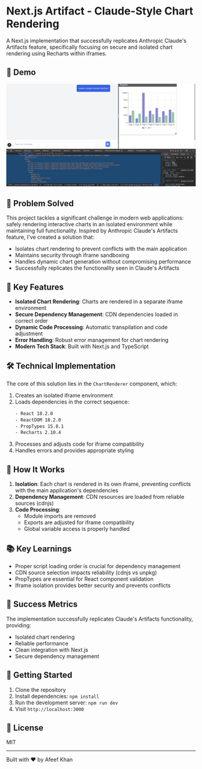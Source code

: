 # Next.js Artifact - Claude-Style Chart Rendering

A Next.js implementation that successfully replicates Anthropic Claude's Artifacts feature, specifically focusing on secure and isolated chart rendering using Recharts within iframes.

## 📸 Demo

![Chart Renderer Demo](/public/assets/chart-demo.png)

## 🎯 Problem Solved

This project tackles a significant challenge in modern web applications: safely rendering interactive charts in an isolated environment while maintaining full functionality. Inspired by Anthropic Claude's Artifacts feature, I've created a solution that:

- Isolates chart rendering to prevent conflicts with the main application
- Maintains security through iframe sandboxing
- Handles dynamic chart generation without compromising performance
- Successfully replicates the functionality seen in Claude's Artifacts

## 🚀 Key Features

- **Isolated Chart Rendering**: Charts are rendered in a separate iframe environment
- **Secure Dependency Management**: CDN dependencies loaded in correct order
- **Dynamic Code Processing**: Automatic transpilation and code adjustment
- **Error Handling**: Robust error management for chart rendering
- **Modern Tech Stack**: Built with Next.js and TypeScript

## 🛠️ Technical Implementation

The core of this solution lies in the `ChartRenderer` component, which:

1. Creates an isolated iframe environment
2. Loads dependencies in the correct sequence:
   ```html
   - React 18.2.0
   - ReactDOM 18.2.0
   - PropTypes 15.8.1
   - Recharts 2.10.4
   ```
3. Processes and adjusts code for iframe compatibility
4. Handles errors and provides appropriate styling

## 🔧 How It Works

1. **Isolation**: Each chart is rendered in its own iframe, preventing conflicts with the main application's dependencies
2. **Dependency Management**: CDN resources are loaded from reliable sources (cdnjs)
3. **Code Processing**: 
   - Module imports are removed
   - Exports are adjusted for iframe compatibility
   - Global variable access is properly handled

## 📚 Key Learnings

- Proper script loading order is crucial for dependency management
- CDN source selection impacts reliability (cdnjs vs unpkg)
- PropTypes are essential for React component validation
- Iframe isolation provides better security and prevents conflicts

## 🎉 Success Metrics

The implementation successfully replicates Claude's Artifacts functionality, providing:
- Isolated chart rendering
- Reliable performance
- Clean integration with Next.js
- Secure dependency management

## 🚀 Getting Started

1. Clone the repository
2. Install dependencies: `npm install`
3. Run the development server: `npm run dev`
4. Visit `http://localhost:3000`

## 📝 License

MIT

---

Built with ❤️ by Afeef Khan
